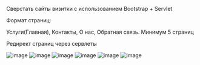 Сверстать сайты визитки с использованием Bootstrap + Servlet

Формат страниц:

Услуги(Главная),
Контакты,
О нас,
Обратная связь.
Минимум 5 страниц

Редирект страниц через сервлеты



![image](https://github.com/DubitskiyKirill/Laboratorywork7/assets/125906191/223c9810-444a-4ab7-ae3f-76110bfed16a)
![image](https://github.com/DubitskiyKirill/Laboratorywork7/assets/125906191/097a85fe-fb9b-4898-85e4-071233179f21)
![image](https://github.com/DubitskiyKirill/Laboratorywork7/assets/125906191/a6b8ae05-ac55-488b-a7c8-5f275932a7fc)
![image](https://github.com/DubitskiyKirill/Laboratorywork7/assets/125906191/3d378873-1a31-49b3-a39f-80b5bc69b8e7)
![image](https://github.com/DubitskiyKirill/Laboratorywork7/assets/125906191/fb8d92cc-fc10-4c36-b5d4-89b3f0f24371)
![image](https://github.com/DubitskiyKirill/Laboratorywork7/assets/125906191/73b89af9-23ab-4231-9a4f-8e19cb8f9959)
